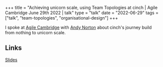 +++
title =  "Achieving unicorn scale, using Team Topologies at cinch | Agile Cambridge June 29th 2022 | talk"
type = "talk"
date = "2022-06-29"
tags = ["talk", "team-topologies", "organisational-design"]
+++

I spoke at [Agile Cambridge](https://agilecambridge.net/programme/unicorn-scale-team-topologies-cinch) with [Andy Norton](https://twitter.com/andyjnorton) about cinch's journey build from nothing to unicorn scale.

## Links

[Slides](https://github.com/Apostolos-Daniel/agile-cambridge-unicorn-scale-at-cinch-talk/blob/main/Agile%20Cambridge-%20Achieving%20unicorn%20scale%20-%20using%20Team%20Topologies%20at%20cinch.pdf)
